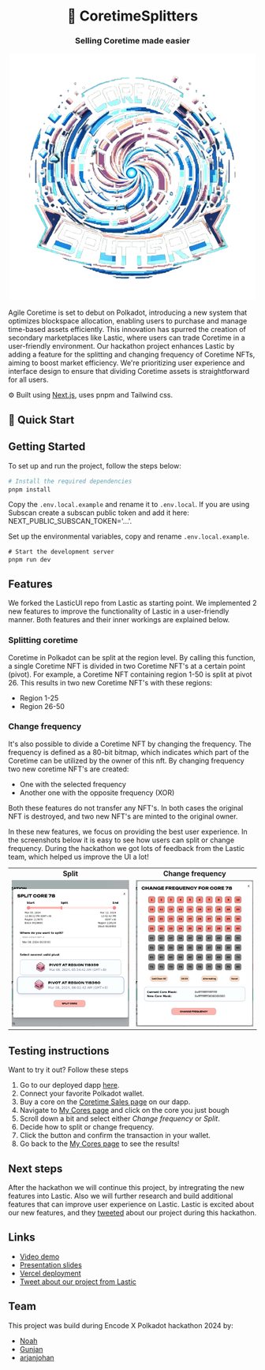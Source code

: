 <div align="center">
  <h1 align="center">🔄 CoretimeSplitters</h1>
  <h3>Selling Coretime made easier</h3>
  <img src="logo.png" alt="logo" />
</div>

Agile Coretime is set to debut on Polkadot, introducing a new system that optimizes blockspace allocation, enabling users to purchase and manage time-based assets efficiently. This innovation has spurred the creation of secondary marketplaces like Lastic, where users can trade Coretime in a user-friendly environment. Our hackathon project enhances Lastic by adding a feature for the splitting and changing frequency of Coretime NFTs, aiming to boost market efficiency. We're prioritizing user experience and interface design to ensure that dividing Coretime assets is straightforward for all users.

⚙️ Built using [Next.js](https://nextjs.org/), uses pnpm and Tailwind css.

## 🚀 Quick Start

## Getting Started

To set up and run the project, follow the steps below:

```bash
# Install the required dependencies
pnpm install
```

Copy the `.env.local.example` and rename it to `.env.local`. If you are using Subscan create a subscan public token and add it here: NEXT_PUBLIC_SUBSCAN_TOKEN='...'.

Set up the environmental variables, copy and rename `.env.local.example`.

```
# Start the development server
pnpm run dev
```

## Features
We forked the LasticUI repo from Lastic as starting point. We implemented 2 new features to improve the functionality of Lastic in a user-friendly manner. Both features and their inner workings are explained below.

### Splitting coretime
Coretime in Polkadot can be split at the region level. By calling this function, a single Coretime NFT is divided in two Coretime NFT's at a certain point (pivot). For example, a Coretime NFT containing region 1-50 is split at pivot 26. This results in two new Coretime NFT's with these regions:
- Region 1-25
- Region 26-50

### Change frequency
It's also possible to divide a Coretime NFT by changing the frequency. The frequency is defined as a 80-bit bitmap, which indicates which part of the Coretime can be utilized by the owner of this nft. By changing frequency two new coretime NFT's are created:
- One with the selected frequency
- Another one with the opposite frequency (XOR)

Both these features do not transfer any NFT's. In both cases the original NFT is destroyed, and two new NFT's are minted to the original owner.

In these new features, we focus on providing the best user experience. In the screenshots below it is easy to see how users can split or change frequency. During the hackathon we got lots of feedback from the Lastic team, which helped us improve the UI a lot!

<p align="center">
  <table style="width: 100%; table-layout: fixed;">
      <tr>
      <td align="center" style="width: 50%;"><strong>Split</strong></td>
      <td align="center" style="width: 50%;"><strong>Change frequency</strong></td>
    </tr>
    <tr>
      <td><img src="screenshot-split.png"/></td>
      <td><img src="screenshot-change-frequency.png"/></td>
    </tr>
  </table>
</p>

## Testing instructions

Want to try it out? Follow these steps
1. Go to our deployed dapp [here](https://polkadot-coretime-splitters.vercel.app/).
2. Connect your favorite Polkadot wallet.
3. Buy a core on the [Coretime Sales page](https://polkadot-coretime-splitters.vercel.app/bulkcore1) on our dapp.
4. Navigate to [My Cores page](https://polkadot-coretime-splitters.vercel.app/my-cores) and click on the core you just bough 
5. Scroll down a bit and select either *Change frequency* or *Split*.
6. Decide how to split or change frequency.
7. Click the button and confirm the transaction in your wallet.
8. Go back to the [My Cores page](https://polkadot-coretime-splitters.vercel.app/my-cores) to see the results!

## Next steps

After the hackathon we will continue this project, by intregrating the new features into Lastic. Also we will further research and build additional features that can improve user experience on Lastic. Lastic is excited about our new features, and they [tweeted](https://twitter.com/lastic_xyz/status/1766472377704083898) about our project during this hackathon.

## Links

- [Video demo](https://www.loom.com/share/bbbaaaf7c22c4ec59c1ab3ba97a31382)
- [Presentation slides](https://docs.google.com/presentation/d/1R3a4RzGgCAwP-xCRWhWLP3KRvVsGh-guHrSSnsNFQkk/edit?usp=sharing)
- [Vercel deployment](https://polkadot-coretime-splitters.vercel.app/)
- [Tweet about our project from Lastic](https://twitter.com/lastic_xyz/status/1766472377704083898)

## Team
This project was build during Encode X Polkadot hackathon 2024 by:

- [Noah](https://www.linkedin.com/in/njoeris/)
- [Gunjan](https://www.linkedin.com/in/gunjan321/)
- [arjanjohan](https://x.com/arjanjohan/)
